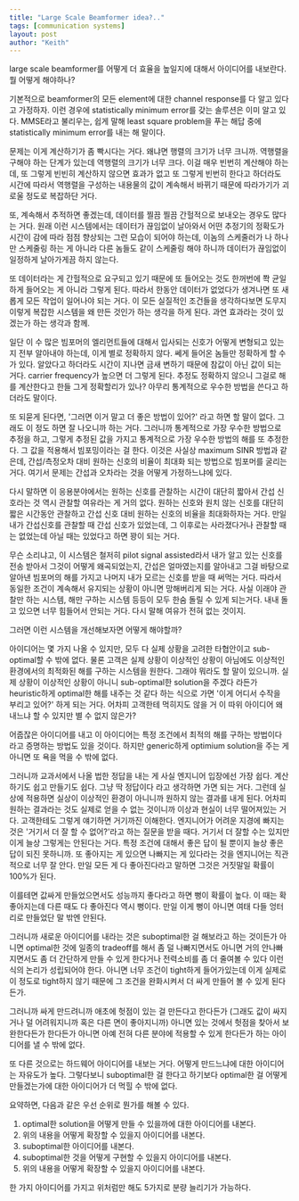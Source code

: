 ```yaml
---
title: "Large Scale Beamformer idea?.."
tags: [communication systems]
layout: post
author: "Keith"
---
```


large scale beamformer를 어떻게 더 효율을 높일지에 대해서 아이디어를 내보란다. 뭘 어떻게 해야하나?

기본적으로 beamformer의 모든 element에 대한 channel response를 다 알고 있다고 가정하자. 
이런 경우에 statistically minimum error를 갖는 솔루션은 이미 알고 있다. MMSE라고 불리우는, 쉽게 말해 least square problem을 푸는 해답 중에 statistically minimum error를 내는 해 말이다.

문제는 이게 계산하기가 좀 빡시다는 거다. 왜냐면 행렬의 크기가 너무 크니까. 역행렬을 구해야 하는 단계가 있는데 역행렬의 크기가 너무 크다. 이걸 매우 빈번히 계산해야 하는데, 또 그렇게 빈빈히 계산하지 않으면 효과가 없고 또 그렇게 빈번히 한다고 하더라도 시간에 따라서 역행렬을 구성하는 내용물의 값이 계속해서 바뀌기 때문에 따라가기가 괴로울 정도로 복잡하단 거다.

또, 계속해서 추적하면 좋겠는데, 데이터를 찔끔 찔끔 간헐적으로 보내오는 경우도 많다는 거다. 원래 이런 시스템에서는 데이터가 끊임없이 날아와서 어떤 추정기의 정확도가 시간이 감에 따라 점점 향상되는 그런 모습이 되어야 하는데, 이놈의 스케줄러가 나 하나만 스케줄링 하는 게 아니라 다른 놈들도 같이 스케줄링 해야 하니까 데이터가 끊임없이 일정하게 날아가게끔 하지 않는다.

또 데이터라는 게 간헐적으로 요구되고 있기 때문에 또 들어오는 것도 한꺼번에 쫙 균일하게 들어오는 게 아니라 그렇게 된다. 따라서 한동안 데이터가 없었다가 생겨나면 또 새롭게 모든 작업이 일어나야 되는 거다. 이 모든 실질적인 조건들을 생각하다보면 도무지 이렇게 복잡한 시스템을 왜 만든 것인가 하는 생각을 하게 된다. 과연 효과라는 것이 있겠는가 하는 생각과 함께.

일단 이 수 많은 빔포머의 엘리먼트들에 대해서 입사되는 신호가 어떻게 변형되고 있는지 전부 알아내야 하는데, 이게 별로 정확하지 않다. 쎄게 들어온 놈들만 정확하게 할 수가 있다. 알았다고 하더라도 시간이 지나면 금새 변하기 때문에 참값이 아닌 값이 되는 거다. carrier frequency가 높으면 더 그렇게 된다. 추정도 정확하지 않으니 그걸로 해를 계산한다고 한들 그게 정확할리가 있나? 아무리 통계적으로 우수한 방법을 쓴다고 하더라도 말이다.

또 되묻게 된다면, '그러면 이거 말고 더 좋은 방법이 있어?' 라고 하면 할 말이 없다. 그래도 이 정도 하면 잘 나오니까 하는 거다. 그러니까 통계적으로 가장 우수한 방법으로 추정을 하고, 그렇게 추정된 값을 가지고 통계적으로 가장 우수한 방법의 해를 또 추정한다. 그 값을 적용해서 빔포밍이라는 걸 한다. 이것은 사실상 maximum SINR 방법과 같은데, 간섭/측정오차 대비 원하는 신호의 비율이 최대화 되는 방법으로 빔포머를 굴리는 거다. 여기서 문제는 간섭과 오차라는 것을 어떻게 가정하느냐에 있다. 

다시 말하면 이 응용분야에서는 원하는 신호를 관찰하는 시간이 대단히 짧아서 간섭 신호라는 것 역시 관찰할 여유라는 게 거의 없다. 원하는 신호와 원치 않는 신호를 대단히 짧은 시간동안 관찰하고 간섭 신호 대비 원하는 신호의 비율을 최대화하자는 거다. 만일 내가 간섭신호를 관찰할 때 간섭 신호가 있었는데, 그 이후로는 사라졌다거나 관찰할 때는 없었는데 아닐 때는 있었다고 하면 꽝이 되는 거다. 

무슨 소리냐고, 이 시스템은 철저히 pilot signal assisted라서 내가 알고 있는 신호를 전송 받아서 그것이 어떻게 왜곡되었는지, 간섭은 얼마였는지를 알아내고 그걸 바탕으로 알아낸 빔포머의 해를 가지고 나머지 내가 모르는 신호를 받을 때 써먹는 거다. 따라서 동일한 조건이 계속해서 유지되는 상황이 아니면 망해버리게 되는 거다. 사실 이래야 관찰만 하는 시스템, 해만 구하는 시스템 등등이 모두 한숨 돌릴 수 있게 되는거다. 내내 돌고 있으면 너무 힘들어서 안되는 거다. 다시 말해 여유가 전혀 없는 것이지.

그러면 이런 시스템을 개선해보자면 어떻게 해야할까?

아이디어는 몇 가지 나올 수 있지만, 모두 다 실제 상황을 고려한 타협안이고 sub-optimal할 수 밖에 없다. 물론 고객은 실제 상황이 이상적인 상황이 아님에도 이상적인 환경에서의 최적화된 해를 구하는 시스템을 원한다. 그래야 뭐라도 할 말이 있으니까. 실제 상황이 이상적인 상황이 아니니 sub-optimal한 solution을 주겠다 라든가 heuristic하게 optimal한 해를 내주는 것 같다 하는 식으로 가면 '이게 어디서 수작을 부리고 있어?' 하게 되는 거다. 어차피 고객한테 먹히지도 않을 거 이 따위 아이디어 왜 내느냐 할 수 있지만 별 수 없지 않은가?

어줍잖은 아이디어를 내고 이 아이디어는 특정 조건에서 최적의 해를 구하는 방법이다 라고 증명하는 방법도 있을 것이다. 하지만 generic하게 optimium solution을 주는 게 아니면 또 욕을 먹을 수 밖에 없다. 

그러니까 교과서에서 나올 법한 정답을 내는 게 사실 엔지니어 입장에선 가장 쉽다. 계산하기도 쉽고 만들기도 쉽다. 그냥 딱 정답이다 라고 생각하면 가면 되는 거다. 그런데 실상에 적용하면 실상이 이상적인 환경이 아니니까 원하지 않는 결과를 내게 된다. 어차피 원하는 결과라는 것도 실제로 얻을 수 없는 것이니까 이상과 현실이 너무 떨어져있는 거다. 고객한테도 그렇게 얘기하면 거기까진 이해한다. 엔지니어가 어려운 지경에 빠지는 것은 '거기서 더 잘 할 수 없어?'라고 하는 질문을 받을 때다. 거기서 더 잘할 수는 있지만 이게 늘상 그렇게는 안된다는 거다. 특정 조건에 대해서 좋은 답이 될 뿐이지 늘상 좋은 답이 되진 못하니까. 또 좋아지는 게 있으면 나빠지는 게 있다라는 것을 엔지니어는 직관적으로 너무 잘 안다. 만일 모든 게 다 좋아진다라고 말하면 그것은 거짓말일 확률이 100%가 된다.

이를테면 값싸게 만들었으면서도 성능까지 좋다라고 하면 뻥이 확률이 높다. 이 때는 확 좋아지는데 다른 때도 다 좋아진다 역시 뻥이다. 만일 이게 뻥이 아니면 여태 다들 엉터리로 만들었단 말 밖엔 안된다.

그러니까 새로운 아이디어를 내라는 것은 suboptimal한 걸 해보라고 하는 것이든가 아니면 optimal한 것에 일종의 tradeoff를 해서 좀 덜 나빠지면서도 아니면 거의 안나빠지면서도 좀 더 간단하게 만들 수 있게 한다거나 전력소비를 좀 더 줄여볼 수 있다 이런 식의 논리가 성립되어야 한다. 아니면 너무 조건이 tight하게 들어가있는데 이게 실제로 이 정도로 tight하지 않기 때문에 그 조건을 완화시켜서 더 싸게 만들어 볼 수 있게 된다든가. 

그러니까 싸게 만드려니까 애초에 헛점이 있는 걸 만든다고 한다든가 (그래도 값이 싸지거나 덜 어려워지니까 혹은 다른 면이 좋아지니까) 아니면 있는 것에서 헛점을 찾아서 보완한다든가 한다든가 아니면 아예 전혀 다른 분야에 적용할 수 있게 한다든가 하는 아이디어를 낼 수 밖에 없다. 

또 다른 것으로는 하드웨어 아이디어를 내보는 거다. 어떻게 만드느냐에 대한 아이디어는 자유도가 높다. 그렇다보니 suboptimal한 걸 한다고 하기보다 optimal한 걸 어떻게 만들겠는가에 대한 아이디어가 더 먹힐 수 밖에 없다. 

요약하면, 다음과 같은 우선 순위로 뭔가를 해볼 수 있다.
1. optimal한 solution을 어떻게 만들 수 있을까에 대한 아이디어를 내본다.
1. 위의 내용을 어떻게 확장할 수 있을지 아이디어를 내본다.
1. suboptimal한 아이디어를 내본다.
1. suboptimal한 것을 어떻게 구현할 수 있을지 아이디어를 내본다.
1. 위의 내용을 어떻게 확장할 수 있을지 아이디어를 내본다.

한 가지 아이디어를 가지고 위처럼만 해도 5가지로 분량 늘리기가 가능하다.
